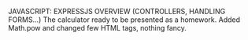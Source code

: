 JAVASCRIPT: EXPRESSJS OVERVIEW (CONTROLLERS, HANDLING FORMS…)
The calculator ready to be presented as a homework. Added Math.pow and changed few HTML tags, nothing fancy.